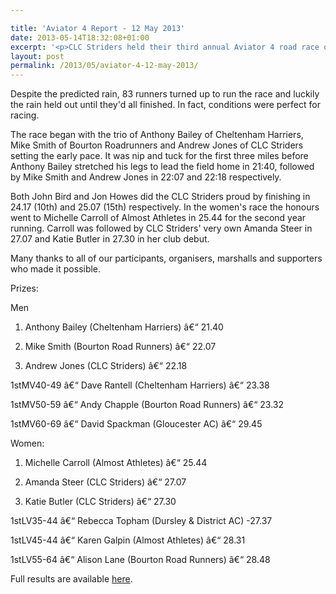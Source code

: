 ```yaml
---

title: 'Aviator 4 Report - 12 May 2013'
date: 2013-05-14T18:32:08+01:00
excerpt: '<p>CLC Striders held their third annual Aviator 4 road race on Sunday 12 May 2013.</p>'
layout: post
permalink: /2013/05/aviator-4-12-may-2013/
---
```

Despite the predicted rain, 83 runners turned up to run the race and luckily the rain held out until they'd all finished. In fact, conditions were perfect for racing.

The race began with the trio of Anthony Bailey of Cheltenham Harriers, Mike Smith of Bourton Roadrunners and Andrew Jones of CLC Striders setting the early pace. It was nip and tuck for the first three miles before Anthony Bailey stretched his legs to lead the field home in 21:40, followed by Mike Smith and Andrew Jones in 22:07 and 22:18 respectively.

Both John Bird and Jon Howes did the CLC Striders proud by finishing in 24.17 (10th) and 25.07 (15th) respectively. In the women's race the honours went to Michelle Carroll of Almost Athletes in 25.44 for the second year running. Carroll was followed by CLC Striders' very own Amanda Steer in 27.07 and Katie Butler in 27.30 in her club debut.

Many thanks to all of our participants, organisers, marshalls and supporters who made it possible.

Prizes:

Men

1) Anthony Bailey (Cheltenham Harriers) â€“ 21.40

2) Mike Smith (Bourton Road Runners) â€“ 22.07

3) Andrew Jones (CLC Striders) â€“ 22.18

1stMV40-49 â€“ Dave Rantell (Cheltenham Harriers) â€“ 23.38

1stMV50-59 â€“ Andy Chapple (Bourton Road Runners) â€“ 23.32

1stMV60-69 â€“ David Spackman (Gloucester AC) â€“ 29.45

Women:

1) Michelle Carroll (Almost Athletes) â€“ 25.44

2) Amanda Steer (CLC Striders) â€“ 27.07

3) Katie Butler (CLC Striders) â€“ 27.30

1stLV35-44 â€“ Rebecca Topham (Dursley & District AC) -27.37

1stLV45-44 â€“ Karen Galpin (Almost Athletes) â€“ 28.31

1stLV55-64 â€“ Alison Lane (Bourton Road Runners) â€“ 28.48

Full results are available <a href="/assets/pdf/results/aviator4results12may2013.pdf" target="_blank" rel="nofollow">here</a>.</p>
